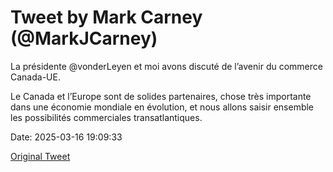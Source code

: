 # Tweet by Mark Carney (@MarkJCarney)

La présidente @vonderLeyen et moi avons discuté de l’avenir du commerce Canada-UE.

Le Canada et l’Europe sont de solides partenaires, chose très importante dans une économie mondiale en évolution, et nous allons saisir ensemble les possibilités commerciales transatlantiques.

Date: 2025-03-16 19:09:33

[Original Tweet](https://x.com/MarkJCarney/status/1901350140146823604)
